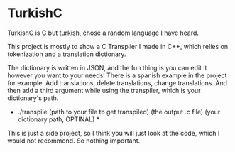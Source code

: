 # TurkishC
TurkishC is C but turkish, chose a random language I have heard.

This project is mostly to show a C Transpiler I made in C++, which relies on tokenization and a translation dictionary.

The dictionary is written in JSON, and the fun thing is you can edit it however you want to your needs! There is a spanish example in the project for example.
Add translations, delete translations, change translations.
And then add a third argument while using the transpiler, which is your dictionary's path.

* ./transpile (path to your file to get transpiled) (the output .c file) (your dictionary path, OPTINAL) *

This is just a side project, so I think you will just look at the code, which I would not recommend. So nothing important.
